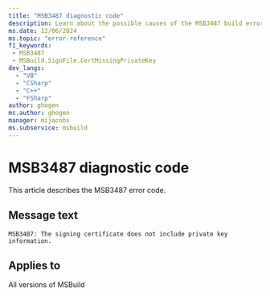 ```yaml
---
title: "MSB3487 diagnostic code"
description: Learn about the possible causes of the MSB3487 build error, and get troubleshooting tips.
ms.date: 12/06/2024
ms.topic: "error-reference"
f1_keywords:
 - MSB3487
 - MSBuild.SignFile.CertMissingPrivateKey
dev_langs:
  - "VB"
  - "CSharp"
  - "C++"
  - "FSharp"
author: ghogen
ms.author: ghogen
manager: mijacobs
ms.subservice: msbuild
---
```


# MSB3487 diagnostic code

<!-- :::ErrorDefinitionDescription::: -->
<!-- :::editable-content name="introDescription"::: -->
This article describes the MSB3487 error code.
<!-- :::editable-content-end::: -->

## Message text

`MSB3487: The signing certificate does not include private key information.`

<!-- :::editable-content name="postOutputDescription"::: -->
<!--
{StrBegin="MSB3487: "}
-->
<!-- :::editable-content-end::: -->
<!-- :::ErrorDefinitionDescription-end::: -->

## Applies to

All versions of MSBuild
